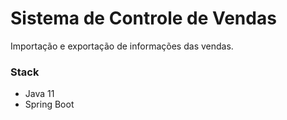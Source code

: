 # Sistema de Controle de Vendas

Importação e exportação de informações das vendas.

### Stack
* Java 11
* Spring Boot
